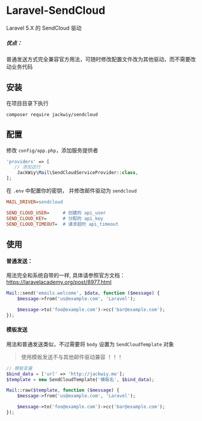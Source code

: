 # Laravel-SendCloud
Laravel 5.X 的 SendCloud 驱动

##### 优点：
普通发送方式完全兼容官方用法，可随时修改配置文件改为其他驱动，而不需要改动业务代码

## 安装

在项目目录下执行

```
composer require jackwiy/sendcloud
```

## 配置

修改 `config/app.php`，添加服务提供者

```php
'providers' => [
   // 添加这行
    JackWiy\Mail\SendCloudServiceProvider::class,
];
```

在 `.env` 中配置你的密钥， 并修改邮件驱动为 `sendcloud`

```ini
MAIL_DRIVER=sendcloud

SEND_CLOUD_USER=     # 创建的 api_user
SEND_CLOUD_KEY=      # 分配的 api_key
SEND_CLOUD_TIMEOUT=  # 请求超时 api_timeout
```

## 使用

#### 普通发送：
用法完全和系统自带的一样, 具体请参照官方文档： https://laravelacademy.org/post/8977.html

```php
Mail::send('emails.welcome', $data, function ($message) {
    $message->from('us@example.com', 'Laravel');

    $message->to('foo@example.com')->cc('bar@example.com');
});
```

#### 模板发送
用法和普通发送类似，不过需要将 `body` 设置为 `SendCloudTemplate` 对象

> 使用模板发送不与其他邮件驱动兼容 ！！！

```php
// 模板变量
$bind_data = ['url' => 'http://jackwiy.me'];
$template = new SendCloudTemplate('模板名', $bind_data);

Mail::raw($template, function ($message) {
    $message->from('us@example.com', 'Laravel');

    $message->to('foo@example.com')->cc('bar@example.com');
});
```
